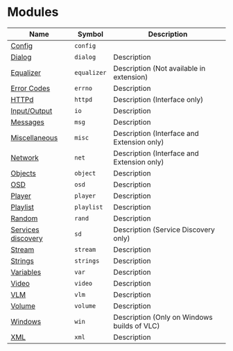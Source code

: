 # Modules
Name | Symbol | Description
---- | ------ | -----------
[Config](https://verghost.com/vlc-lua-docs/modules/config) | `config` | 
[Dialog](https://verghost.com/vlc-lua-docs/modules/dialog) | `dialog` | Description
[Equalizer](https://verghost.com/vlc-lua-docs/modules/equalizer) | `equalizer` | Description (Not available in extension)
[Error Codes](https://verghost.com/vlc-lua-docs/modules/errno) | `errno` | Description
[HTTPd](https://verghost.com/vlc-lua-docs/modules/httpd)  | `httpd` | Description (Interface only)
[Input/Output](https://verghost.com/vlc-lua-docs/modules/io)  | `io` | Description
[Messages](https://verghost.com/vlc-lua-docs/modules/msg)  | `msg` | Description
[Miscellaneous](https://verghost.com/vlc-lua-docs/modules/misc)  | `misc` | Description (Interface and Extension only)
[Network](https://verghost.com/vlc-lua-docs/modules/net)  | `net` | Description (Interface and Extension only)
[Objects](https://verghost.com/vlc-lua-docs/modules/object)  | `object` | Description
[OSD](https://verghost.com/vlc-lua-docs/modules/osd)  | `osd` | Description
[Player](https://verghost.com/vlc-lua-docs/modules/player)  | `player` | Description
[Playlist](https://verghost.com/vlc-lua-docs/modules/playlist)  | `playlist` | Description
[Random](https://verghost.com/vlc-lua-docs/modules/rand)  | `rand` | Description
[Services discovery](https://verghost.com/vlc-lua-docs/modules/sd)  | `sd` | Description (Service Discovery only)
[Stream](https://verghost.com/vlc-lua-docs/modules/stream)  | `stream` | Description
[Strings](https://verghost.com/vlc-lua-docs/modules/strings)  | `strings` | Description
[Variables](https://verghost.com/vlc-lua-docs/modules/var)  | `var` | Description
[Video](https://verghost.com/vlc-lua-docs/modules/video)  | `video` | Description
[VLM](https://verghost.com/vlc-lua-docs/modules/vlm)  | `vlm` | Description
[Volume](https://verghost.com/vlc-lua-docs/modules/volume)  | `volume` | Description
[Windows](https://verghost.com/vlc-lua-docs/modules/win)  | `win` | Description (Only on Windows builds of VLC)
[XML](https://verghost.com/vlc-lua-docs/modules/xml)  | `xml` | Description
